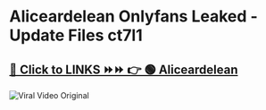 
 # Aliceardelean Onlyfans Leaked - Update Files ct7l1

## <h2><a href="https://clipsfans.com/Aliceardelean&ref=git">🔗 Click to LINKS ⏩⏩ 👉 🟢 Aliceardelean </a></h2>

<a href="https://clipsfans.com/Aliceardelean&ref=git" rel="nofollow" data-target="animated-image.originalLink"><img src="https://i.ibb.co.com/xMMVF88/686577567.gif" alt="Viral Video Original" style="max-width: 100%; display: inline-block;" data-target="animated-image.originalImage"></a>

